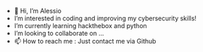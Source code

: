 -   👋 Hi, I’m Alessio
-   I’m interested in coding and improving my cybersecurity skills!
-   I’m currently learning hackthebox and python
-   I’m looking to collaborate on ...
-   📫 How to reach me : Just contact me via Github


